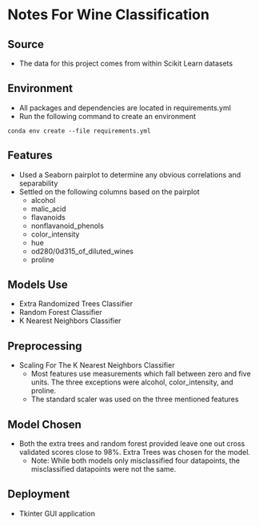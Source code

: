 # Notes For Wine Classification

## Source
* The data for this project comes from within Scikit Learn datasets

## Environment
* All packages and dependencies are located in requirements.yml
* Run the following command to create an environment
```
conda env create --file requirements.yml
```

## Features
* Used a Seaborn pairplot to determine any obvious correlations and separability
* Settled on the following columns based on the pairplot
    - alcohol 
    - malic_acid
    - flavanoids
    - nonflavanoid_phenols
    - color_intensity
    - hue
    - od280/0d315_of_diluted_wines
    - proline

## Models Use
* Extra Randomized Trees Classifier
* Random Forest Classifier
* K Nearest Neighbors Classifier

## Preprocessing
* Scaling For The K Nearest Neighbors Classifier
    - Most features use measurements which fall between zero and five units. The three exceptions were alcohol, color_intensity, and proline.
    - The standard scaler was used on the three mentioned features

## Model Chosen
* Both the extra trees and random forest provided leave one out cross validated scores close to 98%. Extra Trees was chosen for the model.
    - Note: While both models only misclassified four datapoints, the misclassified datapoints were not the same.

## Deployment
* Tkinter GUI application
